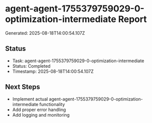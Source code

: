 # agent-agent-1755379759029-0-optimization-intermediate Report

Generated: 2025-08-18T14:00:54.107Z

## Status
- Task: agent-agent-1755379759029-0-optimization-intermediate
- Status: Completed
- Timestamp: 2025-08-18T14:00:54.107Z

## Next Steps
- Implement actual agent-agent-1755379759029-0-optimization-intermediate functionality
- Add proper error handling
- Add logging and monitoring
